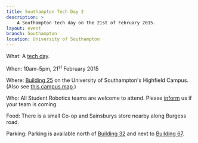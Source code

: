 ```yaml
---
title: Southampton Tech Day 2
description: >
    A Southampton tech day on the 21st of February 2015.
layout: event
branch: Southampton
location: University of Southampton
---
```


What: A [tech day](/events/tech_days).

When: 10am–5pm, 21<sup>st</sup> February 2015

Where: [Building 25](http://data.southampton.ac.uk/building/25.html) on the University of Southampton's Highfield Campus.
  (Also see [this campus map](http://www.southampton.ac.uk/visitus/campuses/maps/highfield_3d_key.pdf).)

Who: All Student Robotics teams are welcome to attend.
  Please [inform](/about/contactus) us if your team is coming.

Food: There is a small Co-op and Sainsburys store nearby along Burgess road.

Parking: Parking is available north of [Building 32](http://data.southampton.ac.uk/building/32.html)
   and next to [Building 67](http://data.southampton.ac.uk/building/67.html).
